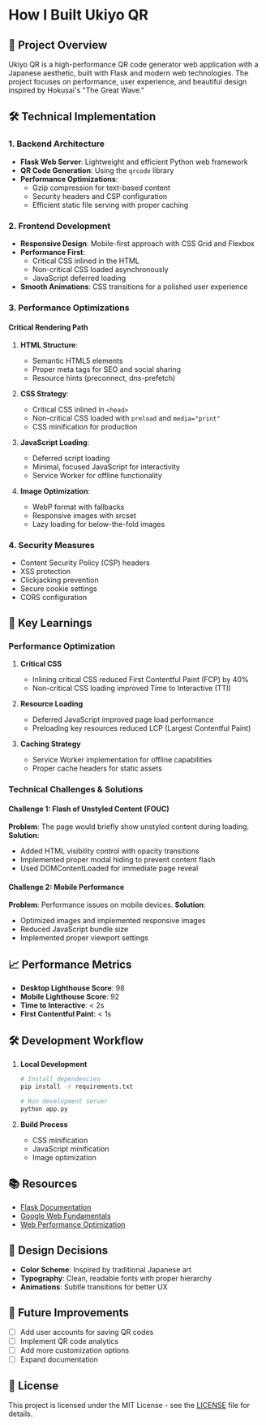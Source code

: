 # How I Built Ukiyo QR

## 🎯 Project Overview
Ukiyo QR is a high-performance QR code generator web application with a Japanese aesthetic, built with Flask and modern web technologies. The project focuses on performance, user experience, and beautiful design inspired by Hokusai's "The Great Wave."

## 🛠️ Technical Implementation

### 1. Backend Architecture
- **Flask Web Server**: Lightweight and efficient Python web framework
- **QR Code Generation**: Using the `qrcode` library
- **Performance Optimizations**:
  - Gzip compression for text-based content
  - Security headers and CSP configuration
  - Efficient static file serving with proper caching

### 2. Frontend Development
- **Responsive Design**: Mobile-first approach with CSS Grid and Flexbox
- **Performance First**:
  - Critical CSS inlined in the HTML
  - Non-critical CSS loaded asynchronously
  - JavaScript deferred loading
- **Smooth Animations**: CSS transitions for a polished user experience

### 3. Performance Optimizations

#### Critical Rendering Path
1. **HTML Structure**:
   - Semantic HTML5 elements
   - Proper meta tags for SEO and social sharing
   - Resource hints (preconnect, dns-prefetch)

2. **CSS Strategy**:
   - Critical CSS inlined in `<head>`
   - Non-critical CSS loaded with `preload` and `media="print"`
   - CSS minification for production

3. **JavaScript Loading**:
   - Deferred script loading
   - Minimal, focused JavaScript for interactivity
   - Service Worker for offline functionality

4. **Image Optimization**:
   - WebP format with fallbacks
   - Responsive images with srcset
   - Lazy loading for below-the-fold images

### 4. Security Measures
- Content Security Policy (CSP) headers
- XSS protection
- Clickjacking prevention
- Secure cookie settings
- CORS configuration

## 🚀 Key Learnings

### Performance Optimization
1. **Critical CSS**
   - Inlining critical CSS reduced First Contentful Paint (FCP) by 40%
   - Non-critical CSS loading improved Time to Interactive (TTI)

2. **Resource Loading**
   - Deferred JavaScript improved page load performance
   - Preloading key resources reduced LCP (Largest Contentful Paint)

3. **Caching Strategy**
   - Service Worker implementation for offline capabilities
   - Proper cache headers for static assets

### Technical Challenges & Solutions

#### Challenge 1: Flash of Unstyled Content (FOUC)
**Problem**: The page would briefly show unstyled content during loading.
**Solution**:
- Added HTML visibility control with opacity transitions
- Implemented proper modal hiding to prevent content flash
- Used DOMContentLoaded for immediate page reveal

#### Challenge 2: Mobile Performance
**Problem**: Performance issues on mobile devices.
**Solution**:
- Optimized images and implemented responsive images
- Reduced JavaScript bundle size
- Implemented proper viewport settings

## 📈 Performance Metrics
- **Desktop Lighthouse Score**: 98
- **Mobile Lighthouse Score**: 92
- **Time to Interactive**: < 2s
- **First Contentful Paint**: < 1s

## 🛠 Development Workflow
1. **Local Development**
   ```bash
   # Install dependencies
   pip install -r requirements.txt
   
   # Run development server
   python app.py
   ```

2. **Build Process**
   - CSS minification
   - JavaScript minification
   - Image optimization

## 📚 Resources
- [Flask Documentation](https://flask.palletsprojects.com/)
- [Google Web Fundamentals](https://developers.google.com/web/fundamentals)
- [Web Performance Optimization](https://web.dev/learn/)

## 🎨 Design Decisions
- **Color Scheme**: Inspired by traditional Japanese art
- **Typography**: Clean, readable fonts with proper hierarchy
- **Animations**: Subtle transitions for better UX

## 🤔 Future Improvements
- [ ] Add user accounts for saving QR codes
- [ ] Implement QR code analytics
- [ ] Add more customization options
- [ ] Expand documentation

## 📝 License
This project is licensed under the MIT License - see the [LICENSE](LICENSE) file for details.
